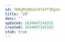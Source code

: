 ```yaml
---
id: 780gMzDNu2x97aYf3Rgzm
title: '24'
desc: ''
updated: 1634067145315
created: 1634067145315
stub: true
---
```


